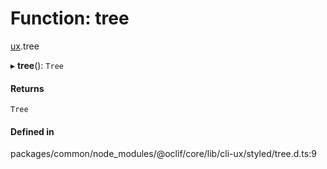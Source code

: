 # Function: tree

[ux](../modules/ux.md).tree

▸ **tree**(): `Tree`

#### Returns

`Tree`

#### Defined in

packages/common/node_modules/@oclif/core/lib/cli-ux/styled/tree.d.ts:9

